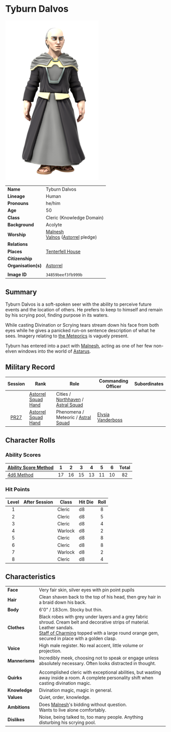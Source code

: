 # Tyburn Dalvos

<img src="https://raw.githubusercontent.com/jesskelsall/astarus-images/main/characters/portraits/34859beef3fb999b.png" height="500" />

|||
| --- | --- |
| **Name** | Tyburn Dalvos | character.4
| **Lineage** | Human |
| **Pronouns** | he/him |
| **Age** | 50 |
| **Class** | Cleric (Knowledge Domain) |
| **Background** | Acolyte |
| **Worship** | [Malnesh](../gods/deities/malnesh.md)<br>[Valnos](../gods/deities/valnos.md) ([Astorrel](../organisations/government/astorrel/astorrel.md) pledge) |
| **Relations** | |
| **Places** | [Tenterfell House](../places/buildings/tenterfell-house.md) |
| **Citizenship** | |
| **Organisation(s)** | [Astorrel](../organisations/government/astorrel/astorrel.md) |
|||
| **Image ID** | `34859beef3fb999b` |

## Summary

Tyburn Dalvos is a soft-spoken seer with the ability to perceive future events and the location of others. He prefers to keep to himself and remain by his scrying pool, finding purpose in its waters.

While casting Divination or Scrying tears stream down his face from both eyes while he gives a panicked run-on sentence description of what he sees. Imagery relating to [the Meteorics](../lineages/the-meteorics.md) is vaguely present.

Tyburn has entered into a pact with [Malnesh](../gods/deities/malnesh.md), acting as one of her few non-elven windows into the world of [Astarus](../celestial-objects/astarus.md).

## Military Record

| Session | Rank | Role | Commanding Officer | Subordinates |
|:---:| --- | --- | --- | --- |
|| [Astorrel Squad Hand](../organisations/government/astorrel/ranks/astorrel-squad-hand.md) | Cities / [Northhaven](../places/cities/northhaven.md) / [Astral Squad](../organisations/government/astorrel/squads/astral-squad.md) |||
| [PR27](../sessions/PR27.md) | [Astorrel Squad Hand](../organisations/government/astorrel/ranks/astorrel-squad-hand.md) | Phenomena / Meteoric / [Astral Squad](../organisations/government/astorrel/squads/astral-squad.md) | [Elysia Vanderboss](elysia-vanderboss.md) ||

## Character Rolls

### Ability Scores

| [Ability Score Method](../mechanics/ability-score-method/ability-score-method.md) | 1 | 2 | 3 | 4 | 5 | 6 | Total |
| --- |:---:|:---:|:---:|:---:|:---:|:---:|:---:|
| [4d6 Method](../mechanics/ability-score-method/4d6-method.md) | 17 | 16 | 15 | 13 | 11 | 10 | 82 |

### Hit Points

| Level | After Session | Class | Hit Die | Roll |
|:---:|:---:| --- | --- |:---:|
| 1 || Cleric | d8 | 8 |
| 2 || Cleric | d8 | 5 |
| 3 || Cleric | d8 | 4 |
| 4 || Warlock | d8 | 2 |
| 5 || Cleric | d8 | 8 |
| 6 || Cleric | d8 | 8 |
| 7 || Warlock | d8 | 2 |
| 8 || Cleric | d8 | 4 |

## Characteristics

| | |
| --- | --- |
| **Face** | Very fair skin, silver eyes with pin point pupils | characteristics.2
| **Hair** | Clean shaven back to the top of his head, then grey hair in a braid down his back. |
| **Body** | 6'0" / 183cm. Stocky but thin. |
| **Clothes** | Black robes with grey under layers and a grey fabric shroud. Cream belt and decorative strips of material. Leather sandals.<br>[Staff of Charming](https://www.dndbeyond.com/magic-items/4760-staff-of-charming) topped with a large round orange gem, secured in place with a golden clasp. |
| **Voice** | High male register. No real accent, little volume or projection. |
| **Mannerisms** | Incredibly meek, choosing not to speak or engage unless absolutely necessary. Often looks distracted in thought. |
| | |
| **Quirks** | Accomplished cleric with exceptional abilities, but wasting away inside a room. A complete personality shift when casting divination magic. |
| **Knowledge** | Divination magic, magic in general. |
| **Values** | Quiet, order, knowledge. |
| **Ambitions** | Does [Malnesh](../gods/deities/malnesh.md)'s bidding without question.<br>Wants to live alone comfortably. |
| **Dislikes** | Noise, being talked to, too many people. Anything disturbing his scrying pool. |
